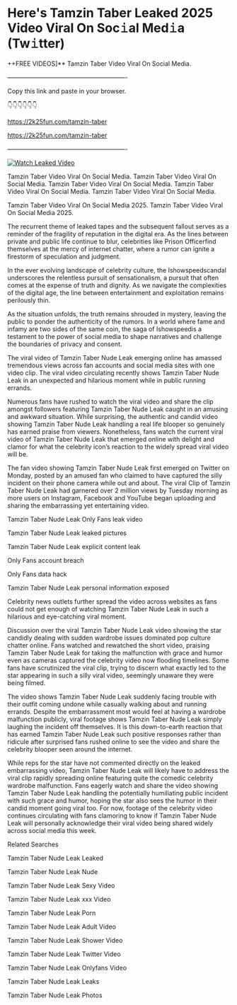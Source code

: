 # Here's Tamzin Taber Leaked 2025 Video Viral On Soc𝚒al Med𝚒a (Tw𝚒tter)

++FREE VIDEOS]** Tamzin Taber Video Viral On Social Media.

———————————————————-

Copy this link and paste in your browser.

👇👇👇👇👇👇

https://2k25fun.com/tamzin-taber

https://2k25fun.com/tamzin-taber

———————————————————-

[![Watch Leaked Video](https://miro.medium.com/v2/resize:fit:828/format:webp/1*cilzJN44JGOrTw9NJCrNHA.gif "Watch Leaked Video")](https://2k25fun.com/tamzin-taber)

Tamzin Taber Video Viral On Social Media. Tamzin Taber Video Viral On Social Media. Tamzin Taber Video Viral On Social Media. Tamzin Taber Video Viral On Social Media. Tamzin Taber Video Viral On Social Media.

Tamzin Taber Video Viral On Social Media 2025. Tamzin Taber Video Viral On Social Media 2025.

The recurrent theme of leaked tapes and the subsequent fallout serves as a reminder of the fragility of reputation in the digital era. As the lines between private and public life continue to blur, celebrities like Prison Officerfind themselves at the mercy of internet chatter, where a rumor can ignite a firestorm of speculation and judgment.

In the ever evolving landscape of celebrity culture, the Ishowspeedscandal underscores the relentless pursuit of sensationalism, a pursuit that often comes at the expense of truth and dignity. As we navigate the complexities of the digital age, the line between entertainment and exploitation remains perilously thin.

As the situation unfolds, the truth remains shrouded in mystery, leaving the public to ponder the authenticity of the rumors. In a world where fame and infamy are two sides of the same coin, the saga of Ishowspeedis a testament to the power of social media to shape narratives and challenge the boundaries of privacy and consent.

The viral video of Tamzin Taber Nude Leak emerging online has amassed tremendous views across fan accounts and social media sites with one video clip. The viral video circulating recently shows Tamzin Taber Nude Leak in an unexpected and hilarious moment while in public running errands.

Numerous fans have rushed to watch the viral video and share the clip amongst followers featuring Tamzin Taber Nude Leak caught in an amusing and awkward situation. While surprising, the authentic and candid video showing Tamzin Taber Nude Leak handling a real life blooper so genuinely has earned praise from viewers. Nonetheless, fans watch the current viral video of Tamzin Taber Nude Leak that emerged online with delight and clamor for what the celebrity icon’s reaction to the widely spread viral video will be.

The fan video showing Tamzin Taber Nude Leak first emerged on Twitter on Monday, posted by an amused fan who claimed to have captured the silly incident on their phone camera while out and about. The viral Clip of Tamzin Taber Nude Leak had garnered over 2 million views by Tuesday morning as more users on Instagram, Facebook and YouTube began uploading and sharing the embarrassing yet entertaining video.

Tamzin Taber Nude Leak Only Fans leak video

Tamzin Taber Nude Leak leaked pictures

Tamzin Taber Nude Leak explicit content leak

Only Fans account breach

Only Fans data hack

Tamzin Taber Nude Leak personal information exposed

Celebrity news outlets further spread the video across websites as fans could not get enough of watching Tamzin Taber Nude Leak in such a hilarious and eye-catching viral moment.

Discussion over the viral Tamzin Taber Nude Leak video showing the star candidly dealing with sudden wardrobe issues dominated pop culture chatter online. Fans watched and rewatched the short video, praising Tamzin Taber Nude Leak for taking the malfunction with grace and humor even as cameras captured the celebrity video now flooding timelines. Some fans have scrutinized the viral clip, trying to discern what exactly led to the star appearing in such a silly viral video, seemingly unaware they were being filmed.

The video shows Tamzin Taber Nude Leak suddenly facing trouble with their outfit coming undone while casually walking about and running errands. Despite the embarrassment most would feel at having a wardrobe malfunction publicly, viral footage shows Tamzin Taber Nude Leak simply laughing the incident off themselves. It is this down-to-earth reaction that has earned Tamzin Taber Nude Leak such positive responses rather than ridicule after surprised fans rushed online to see the video and share the celebrity blooper seen around the internet.

While reps for the star have not commented directly on the leaked embarrassing video, Tamzin Taber Nude Leak will likely have to address the viral clip rapidly spreading online featuring quite the comedic celebrity wardrobe malfunction. Fans eagerly watch and share the video showing Tamzin Taber Nude Leak handling the potentially humiliating public incident with such grace and humor, hoping the star also sees the humor in their candid moment going viral too. For now, footage of the celebrity video continues circulating with fans clamoring to know if Tamzin Taber Nude Leak will personally acknowledge their viral video being shared widely across social media this week.

Related Searches

Tamzin Taber Nude Leak Leaked

Tamzin Taber Nude Leak Nude

Tamzin Taber Nude Leak Sexy Video

Tamzin Taber Nude Leak xxx Video

Tamzin Taber Nude Leak Porn

Tamzin Taber Nude Leak Adult Video

Tamzin Taber Nude Leak Shower Video

Tamzin Taber Nude Leak Twitter Video

Tamzin Taber Nude Leak Onlyfans Video

Tamzin Taber Nude Leak Leaks

Tamzin Taber Nude Leak Photos